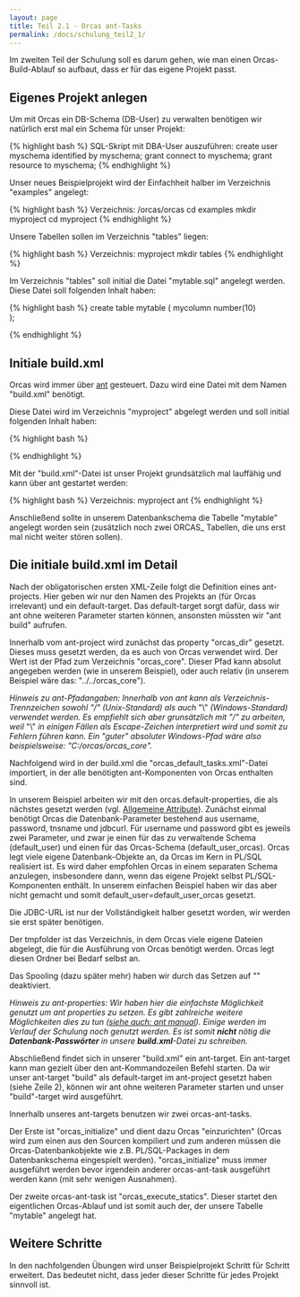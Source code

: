 ```yaml
---
layout: page
title: Teil 2.1 - Orcas ant-Tasks
permalink: /docs/schulung_teil2_1/
---
```


Im zweiten Teil der Schulung soll es darum gehen, wie man einen Orcas-Build-Ablauf so aufbaut, dass er für das eigene Projekt passt.

## Eigenes Projekt anlegen

Um mit Orcas ein DB-Schema (DB-User) zu verwalten benötigen wir natürlich erst mal ein Schema für unser Projekt:

{% highlight bash %}
SQL-Skript mit DBA-User auszuführen:
create user myschema identified by myschema;
grant connect to myschema;
grant resource to myschema;
{% endhighlight %}

Unser neues Beispielprojekt wird der Einfachheit halber im Verzeichnis "examples" angelegt: 

{% highlight bash %}
Verzeichnis: /orcas/orcas
cd examples
mkdir myproject
cd myproject
{% endhighlight %}

Unsere Tabellen sollen im Verzeichnis "tables" liegen:

{% highlight bash %}
Verzeichnis: myproject
mkdir tables
{% endhighlight %}

Im Verzeichnis "tables" soll initial die Datei "mytable.sql" angelegt werden. Diese Datei soll folgenden Inhalt haben:

{% highlight bash %}
create table mytable
(
  mycolumn         number(10)        
);

{% endhighlight %}

## Initiale build.xml

Orcas wird immer über [ant](http://ant.apache.org/) gesteuert.
Dazu wird eine Datei mit dem Namen "build.xml" benötigt.

Diese Datei wird im Verzeichnis "myproject" abgelegt werden und soll initial folgenden Inhalt haben:

{% highlight bash %}
<?xml version = '1.0' encoding = 'windows-1252'?>
<project name="myproject" default="build">
  <property name="orcas_dir" value="/orcas/orcas/orcas_core"/>
  <import file="${orcas_dir}/orcas_default_tasks.xml"/>

  <property name="orcas.default_user" value="myschema"/>
  <property name="orcas.default_password" value="myschema"/>
  <property name="orcas.default_user_orcas" value="myschema"/>
  <property name="orcas.default_password_orcas" value="myschema"/>
  <property name="orcas.default_tnsname" value="XE"/>
  <property name="orcas.default_jdbcurl" value="jdbc:oracle:thin:@localhost:1521:XE"/>
  <property name="orcas.default_tmpfolder" value="tmp"/>
  <property name="orcas.default_spoolfolder" value=""/>

  <target name="build" >
    <orcas_initialize/>
    <orcas_execute_statics scriptfolder="tables"/>
  </target>
</project>
{% endhighlight %}

Mit der "build.xml"-Datei ist unser Projekt grundsätzlich mal lauffähig und kann über ant gestartet werden:

{% highlight bash %}
Verzeichnis: myproject
ant
{% endhighlight %}

Anschließend sollte in unserem Datenbankschema die Tabelle "mytable" angelegt worden sein (zusätzlich noch zwei ORCAS_ Tabellen, die uns erst mal nicht weiter stören sollen).

## Die initiale build.xml im Detail

Nach der obligatorischen ersten XML-Zeile folgt die Definition eines ant-projects. Hier geben wir nur den Namen des Projekts an (für Orcas irrelevant) und ein default-target. Das default-target sorgt dafür, dass wir ant ohne weiteren Parameter starten können, ansonsten müssten wir "ant build" aufrufen.

Innerhalb vom ant-project wird zunächst das property "orcas_dir" gesetzt. Dieses muss gesetzt werden, da es auch von Orcas verwendet wird. Der Wert ist der Pfad zum Verzeichnis "orcas_core". Dieser Pfad kann absolut angegeben werden (wie in unserem Beispiel), oder auch relativ (in unserem Beispiel wäre das: "../../orcas_core"). 

*Hinweis zu ant-Pfadangaben: Innerhalb von ant kann als Verzeichnis-Trennzeichen sowohl "/" (Unix-Standard) als auch* "\\" *(Windows-Standard) verwendet werden. Es empfiehlt sich aber grunsätzlich mit "/" zu arbeiten, weil* "\\" *in einigen Fällen als Escape-Zeichen interpretiert wird und somit zu Fehlern führen kann. Ein "guter" absoluter Windows-Pfad wäre also beispielsweise: "C:/orcas/orcas_core".*

Nachfolgend wird in der build.xml die "orcas_default_tasks.xml"-Datei importiert, in der alle benötigten ant-Komponenten von Orcas enthalten sind.

In unserem Beispiel arbeiten wir mit den orcas.default-properties, die als nächstes gesetzt werden (vgl. [Allgemeine Attribute]({{site.baseurl}}/docs/ant-tasks/#general)). 
Zunächst einmal benötigt Orcas die Datenbank-Parameter bestehend aus username, password, tnsname und jdbcurl.
Für username und password gibt es jeweils zwei Parameter, und zwar je einen für das zu verwaltende Schema (default_user) und einen für das Orcas-Schema (default_user_orcas).
Orcas legt viele eigene Datenbank-Objekte an, da Orcas im Kern in PL/SQL realisiert ist. Es wird daher empfohlen Orcas in einem separaten Schema anzulegen, insbesondere dann, wenn das eigene Projekt selbst PL/SQL-Komponenten enthält. In unserem einfachen Beispiel haben wir das aber nicht gemacht und somit default_user=default_user_orcas gesetzt.

Die JDBC-URL ist nur der Vollständigkeit halber gesetzt worden, wir werden sie erst später benötigen.

Der tmpfolder ist das Verzeichnis, in dem Orcas viele eigene Dateien abgelegt, die für die Ausführung von Orcas benötigt werden. Orcas legt diesen Ordner bei Bedarf selbst an. 

Das Spooling (dazu später mehr) haben wir durch das Setzen auf "" deaktiviert. 

*Hinweis zu ant-properties: Wir haben hier die einfachste Möglichkeit genutzt um ant properties zu setzen. Es gibt zahlreiche weitere Möglichkeiten dies zu tun ([siehe auch: ant manual](http://ant.apache.org/manual/properties.html)). Einige werden im Verlauf der Schulung noch genutzt werden. Es ist somit **nicht** nötig die **Datenbank-Passwörter** in unsere **build.xml**-Datei zu schreiben.*

Abschließend findet sich in unserer "build.xml" ein ant-target. Ein ant-target kann man gezielt über den ant-Kommandozeilen Befehl starten. Da wir unser ant-target "build" als default-target im ant-project gesetzt haben (siehe Zeile 2), können wir ant ohne weiteren Parameter starten und unser "build"-target wird ausgeführt.

Innerhalb unseres ant-targets benutzen wir zwei orcas-ant-tasks. 

Der Erste ist "orcas_initialize" und dient dazu Orcas "einzurichten" (Orcas wird zum einen aus den Sourcen kompiliert und zum anderen müssen die Orcas-Datenbankobjekte wie z.B. PL/SQL-Packages in dem Datenbankschema eingespielt werden). "orcas_initialize" muss immer ausgeführt werden bevor irgendein anderer orcas-ant-task ausgeführt werden kann (mit sehr wenigen Ausnahmen).

Der zweite orcas-ant-task ist "orcas_execute_statics". Dieser startet den eigentlichen Orcas-Ablauf und ist somit auch der, der unsere Tabelle "mytable" angelegt hat.

## Weitere Schritte

In den nachfolgenden Übungen wird unser Beispielprojekt Schritt für Schritt erweitert. Das bedeutet nicht, dass jeder dieser Schritte für jedes Projekt sinnvoll ist.

